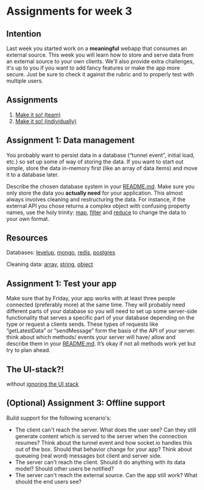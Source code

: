 # Assignments for week 3

## Intention
Last week you started work on a **meaningful** webapp that consumes an external source. This week you will learn how to store and serve data from an external source to your own clients. We'll also provide extra challenges, it's up to you if you want to add fancy features or make the app more secure. Just be sure to check it against the rubric and to properly test with multiple users.

## Assignments
1. [Make it so! (team)](#assignment-1-make-it-so)
2. [Make it so! (individually)](#assignment-2-make-it-so)

## Assignment 1: Data management
You probably want to persist data in a database (“tunnel event”, initial load, etc.) so set up some of way of storing the data. If you want to start out simple, store the data in-memory first (like an array of data items) and move it to a database later. 

Describe the chosen database system in your [README.md](../README.md). Make sure you only store the data you **actually need** for your application. This almost always involves cleaning and restructuring the data. For instance, if the external API you chose returns a complex object with confusing property names, use the holy trinity: [map](https://developer.mozilla.org/en-US/docs/Web/JavaScript/Reference/Global_Objects/Array/map), [filter](https://developer.mozilla.org/en-US/docs/Web/JavaScript/Reference/Global_Objects/Array/filter) and [reduce](https://developer.mozilla.org/en-US/docs/Web/JavaScript/Reference/Global_Objects/Array/Reduce) to change the data to your own format.

## Resources
Databases: [levelup](https://github.com/level/levelup), [mongo](https://www.npmjs.com/package/mongodb), [redis](https://github.com/NodeRedis/node_redis), [postgres](https://github.com/brianc/node-postgres)

Cleaning data: [array](https://developer.mozilla.org/en-US/docs/Web/JavaScript/Reference/Global_Objects/Array), [string](https://developer.mozilla.org/en-US/docs/Web/JavaScript/Reference/Global_Objects/String/replace), [object](https://developer.mozilla.org/en-US/docs/Web/JavaScript/Reference/Global_Objects/Object)

## Assignment 1: Test your app
Make sure that by Friday, your app works with at least three people connected (preferably more) at the same time. They will probably need different parts of your database so you will need to set up some server-side functionality that serves a specific part of your database depending on the type or request a clients sends. These types of requests like “getLatestData” or “sendMessage” form the basis of the API of *your* server. think about which methods/ events your server will have/ allow and describe them in your [README.md](../README.md). It’s okay if not all methods work yet but try to plan ahead.

##  The UI-stack?!
without [ignoring the UI stack](https://www.scotthurff.com/posts/why-your-user-interface-is-awkward-youre-ignoring-the-ui-stack/)



## (Optional) Assignment 3: Offline support
Build support for the following scenario's:
- The client can't reach the server. What does the user see? Can they still generate content which is served to the server when the connection resumes? Think about the tunnel event and how socket.io handles this out of the box. Should that behavior change for your app? Think about queueing (real word) messages bot client and server side.
- The server can't reach the client. Should it do anything with its data model? Should other users be notified?
- The server can't reach the external source. Can the app still work? What should the end users see?

